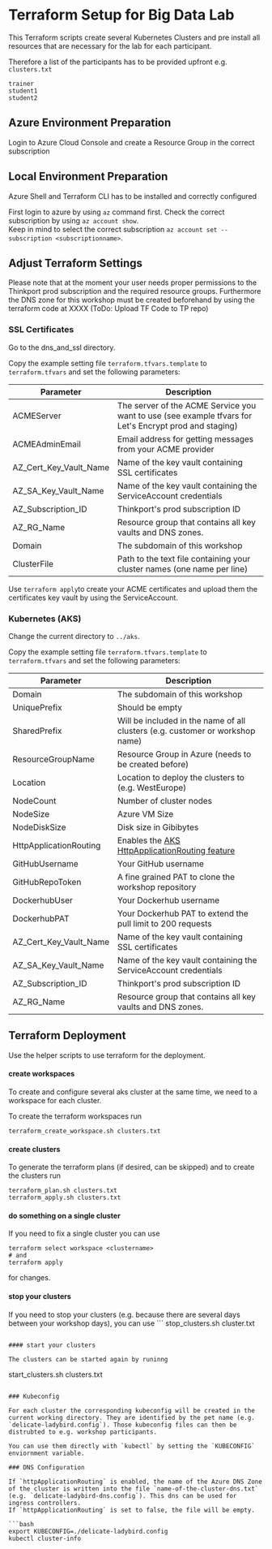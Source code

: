# Terraform Setup for Big Data Lab

This Terraform scripts create several Kubernetes Clusters and pre install all resources that are necessary for the lab for each participant.

Therefore a list of the participants has to be provided upfront e.g. `clusters.txt`


```
trainer
student1
student2
```

## Azure Environment Preparation

Login to Azure Cloud Console and create a Resource Group in the correct subscription

## Local Environment Preparation

Azure Shell and Terraform CLI has to be installed and correctly configured

First login to azure by using `az` command first.
Check the correct subscription by using `az account show`.  
Keep in mind to select the correct subscription `az account set --subscription <subscriptionname>`.

## Adjust Terraform Settings

Please note that at the moment your user needs proper permissions to the Thinkport prod subscription and the required resource groups. Furthermore the DNS zone for this workshop must be created beforehand by using the terraform code at XXXX (ToDo: Upload TF Code to TP repo)

### SSL Certificates

Go to the dns_and_ssl directory.

Copy the example setting file `terraform.tfvars.template` to `terraform.tfvars` and
set the following parameters:

| Parameter              | Description                                                                                            |
|------------------------|--------------------------------------------------------------------------------------------------------|
| ACMEServer             | The server of the ACME Service you want to use (see example tfvars for Let's Encrypt prod and staging) |
| ACMEAdminEmail         | Email address for getting messages from your ACME provider                                             |
| AZ_Cert_Key_Vault_Name | Name of the key vault containing SSL certificates                                                      |
| AZ_SA_Key_Vault_Name   | Name of the key vault containing the ServiceAccount credentials                                        |
| AZ_Subscription_ID     | Thinkport's prod subscription ID                                                                       |
| AZ_RG_Name             | Resource group that contains all key vaults and DNS zones.                                             |
| Domain                 | The subdomain of this workshop                                                                         |
| ClusterFile            | Path to the text file containing your cluster names (one name per line)                                |

Use `terraform apply`to create your ACME certificates and upload them the certificates key vault by using the ServiceAccount. 

### Kubernetes (AKS)

Change the current directory to `../aks`.

Copy the example setting file `terraform.tfvars.template` to `terraform.tfvars` and
set the following parameters:

| Parameter              | Description                                                                                            |
| ---------------------- | ---------------------------------------------------------------------------------------------------------------------- |
| Domain                 | The subdomain of this workshop                                                                         |
| UniquePrefix           | Should be empty                                                                                                        |
| SharedPrefix           | Will be included in the name of all clusters (e.g. customer or workshop name)                                          |
| ResourceGroupName      | Resource Group in Azure (needs to be created before)                                                                   |
| Location               | Location to deploy the clusters to (e.g. WestEurope)                                                                   |
| NodeCount              | Number of cluster nodes                                                                                                |
| NodeSize               | Azure VM Size                                                                                                          |
| NodeDiskSize           | Disk size in Gibibytes                                                                                                 |
| HttpApplicationRouting | Enables the [AKS HttpApplicationRouting feature](https://learn.microsoft.com/de-de/azure/aks/http-application-routing) |
| GitHubUsername         | Your GitHub username                                                                                                   |
| GitHubRepoToken        | A fine grained PAT to clone the workshop repository                                                                    |
| DockerhubUser          | Your Dockerhub username                                                                                                |
| DockerhubPAT           | Your Dockerhub PAT to extend the pull limit to 200 requests                                                            |
| AZ_Cert_Key_Vault_Name | Name of the key vault containing SSL certificates                                                      |
| AZ_SA_Key_Vault_Name   | Name of the key vault containing the ServiceAccount credentials                                        |
| AZ_Subscription_ID     | Thinkport's prod subscription ID                                                                       |
| AZ_RG_Name             | Resource group that contains all key vaults and DNS zones.                                             |

## Terraform Deployment

Use the helper scripts to use terraform for the deployment.

#### create workspaces

To create and configure several aks cluster at the same time, we need to a workspace for each cluster.

To create the terraform workspaces run

```
terraform_create_workspace.sh clusters.txt
```

#### create clusters

To generate the terraform plans (if desired, can be skipped) and to create the clusters run

```
terraform_plan.sh clusters.txt
terraform_apply.sh clusters.txt
```

#### do something on a single cluster

If you need to fix a single cluster you can use

```
terraform select workspace <clustername>
# and
terraform apply
```

for changes.

#### stop your clusters

If you need to stop your clusters (e.g. because there are several days between your workshop days), you can use ```
stop_clusters.sh cluster.txt

```

#### start your clusters

The clusters can be started again by runinng
```

start_clusters.sh clusters.txt

````

### Kubeconfig

For each cluster the corresponding kubeconfig will be created in the current working directory. They are identified by the pet name (e.g. `delicate-ladybird.config`). Those kubeconfig files can then be distrubted to e.g. workshop participants.

You can use them directly with `kubectl` by setting the `KUBECONFIG` enviornment variable.

### DNS Configuration

If `httpApplicationRouting` is enabled, the name of the Azure DNS Zone of the cluster is written into the file `name-of-the-cluster-dns.txt` (e.g. `delicate-ladybird-dns.config`). This dns can be used for ingress controllers.
If `httpApplicationRouting` is set to false, the file will be empty.

```bash
export KUBECONFIG=./delicate-ladybird.config
kubectl cluster-info
````
